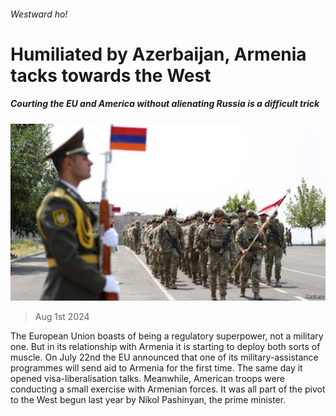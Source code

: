 ###### Westward ho!

# Humiliated by Azerbaijan, Armenia tacks towards the West 

##### Courting the EU and America without alienating Russia is a difficult trick 

![image](images/20240803_EUP504.jpg) 

> Aug 1st 2024 

The European Union boasts of being a regulatory superpower, not a military one. But in its relationship with Armenia it is starting to deploy both sorts of muscle. On July 22nd the EU announced that one of its military-assistance programmes will send aid to Armenia for the first time. The same day it opened visa-liberalisation talks. Meanwhile, American troops were conducting a small exercise with Armenian forces. It was all part of the pivot to the West begun last year by Nikol Pashinyan, the prime minister. 

